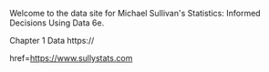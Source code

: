 Welcome to the data site for Michael Sullivan's Statistics: Informed Decisions Using Data 6e. 

Chapter 1 Data
https://

<a>href=https://www.sullystats.com</a>
